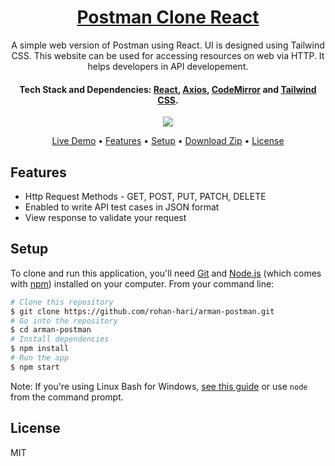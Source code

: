 <h1 align="center">
  <a href="https://rohan-hari.github.io/arman-postman/">
     Postman Clone React
  </a>
</h1>
<p align="center">
A simple web version of Postman using React. UI is designed using Tailwind CSS. This website can be used for accessing resources on web via HTTP. It helps developers in API developement. 
</p>

<h4 align="center">
  Tech Stack and Dependencies: 
  <a href="http://reactjs.org" target="_blank">React</a>,
  <a href="https://axios-http.com" target="_blank">Axios</a>, 
  <a href="https://codemirror.net/" target="_blank">CodeMirror</a> and 
  <a href="https://tailwindcss.com" target="_blank">Tailwind CSS</a>.
</h4>

<div align="center">
	<img src="https://i.ibb.co/Pj6f0RN/Screenshot-12.png" />
</div>

<p align="center">
  <a href="https://rohan-hari.github.io/arman-postman/">Live Demo</a> •
  <a href="#features">Features</a> •
  <a href="#setup">Setup</a> •
  <a href="https://github.com/rohan-hari/arman-postman/archive/refs/heads/master.zip">Download Zip</a> •
  <a href="#license">License</a>
</p>

## Features

- Http Request Methods - GET, POST, PUT, PATCH, DELETE
- Enabled to write API test cases in JSON format
- View response to validate your request

## Setup

To clone and run this application, you'll need [Git](https://git-scm.com) and [Node.js](https://nodejs.org/en/download/) (which comes with [npm](http://npmjs.com)) installed on your computer. From your command line:

```bash
# Clone this repository
$ git clone https://github.com/rohan-hari/arman-postman.git
# Go into the repository
$ cd arman-postman
# Install dependencies
$ npm install
# Run the app
$ npm start
```

Note: If you're using Linux Bash for Windows, [see this guide](https://www.howtogeek.com/261575/how-to-run-graphical-linux-desktop-applications-from-windows-10s-bash-shell/) or use `node` from the command prompt.

## License

MIT
